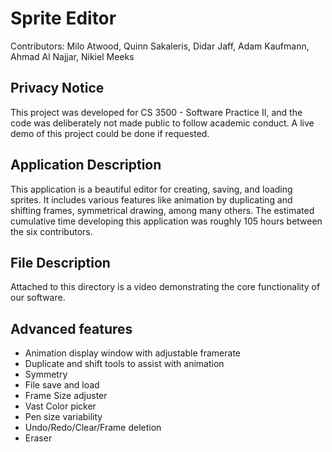 # Sprite Editor
Contributors: Milo Atwood, Quinn Sakaleris, Didar Jaff, Adam Kaufmann, Ahmad Al Najjar, Nikiel Meeks

## Privacy Notice
This project was developed for CS 3500 - Software Practice II, and the code was deliberately not made public to follow academic conduct. A live demo of this project could be done if requested.

## Application Description
This application is a beautiful editor for creating, saving, and loading sprites. It includes various features like animation by duplicating and shifting frames, symmetrical drawing, among many others. The estimated cumulative time developing this application was roughly 105 hours between the six contributors.

## File Description
Attached to this directory is a video demonstrating the core functionality of our software. 

## Advanced features
 - Animation display window with adjustable framerate
 - Duplicate and shift tools to assist with animation
 - Symmetry 
 - File save and load
 - Frame Size adjuster
 - Vast Color picker
 - Pen size variability
 - Undo/Redo/Clear/Frame deletion
 - Eraser 
